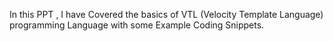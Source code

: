 In this PPT , I have Covered the basics of VTL (Velocity Template Language) programming Language with some Example Coding Snippets.
